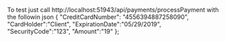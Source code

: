 To test just call http://localhost:51943/api/payments/processPayment with the followin json
{
  "CreditCardNumber": "4556394887258090",
  "CardHolder":"Client",
  "ExpirationDate":"05/29/2019",
  "SecurityCode":"123",
  "Amount":"19"
};
